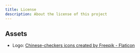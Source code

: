 ```yaml
---
title: License
description: About the license of this project
---
```


## Assets

* Logo: [Chinese-checkers icons created by Freepik - Flaticon](https://www.flaticon.com/free-icons/chinese-checkers)
